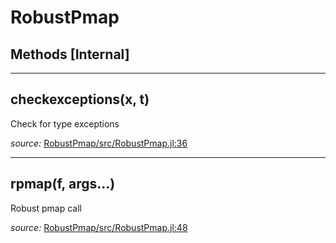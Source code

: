 # RobustPmap


## Methods [Internal]

---

<a id="method__checkexceptions.1" class="lexicon_definition"></a>
## checkexceptions(x,  t)
Check for type exceptions

*source:*
[RobustPmap/src/RobustPmap.jl:36](https://github.com/madsjulia/RobustPmap.jl/tree/81ec4bc760786dbfe6fff518d43a11bf5743e7c9/src/RobustPmap.jl#L36)

---

<a id="method__rpmap.1" class="lexicon_definition"></a>
## rpmap(f,  args...)
Robust pmap call

*source:*
[RobustPmap/src/RobustPmap.jl:48](https://github.com/madsjulia/RobustPmap.jl/tree/81ec4bc760786dbfe6fff518d43a11bf5743e7c9/src/RobustPmap.jl#L48)


